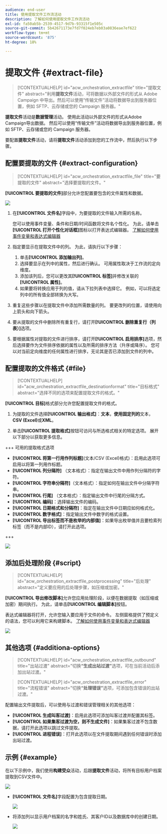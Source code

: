 ```yaml
---
audience: end-user
title: 使用提取文件工作流活动
description: 了解如何使用提取文件工作流活动
exl-id: fa50ab5b-2539-4517-9d7b-93315f1e505c
source-git-commit: 5b42671173e7fd7f024eb7eb03a0836eae7ef622
workflow-type: tm+mt
source-wordcount: '875'
ht-degree: 18%

---
```


# 提取文件 {#extract-file}

>[!CONTEXTUALHELP]
>id="acw_orchestration_extractfile"
>title="提取文件"
>abstract="利用&#x200B;**提取文件**&#x200B;活动，可将数据以外部文件的形式从 Adobe Campaign 中导出。然后可以使用“传输文件”活动将数据导出到服务器位置，例如 SFTP、云存储或您的 Campaign 服务器。"

**提取文件**&#x200B;活动是&#x200B;**数据管理**&#x200B;活动。 使用此活动以外部文件的形式从Adobe Campaign导出数据。 然后可以使用“传输文件”活动将数据导出到服务器位置，例如 SFTP、云存储或您的 Campaign 服务器。

要配置&#x200B;**提取文件**&#x200B;活动，请将&#x200B;**提取文件**&#x200B;活动添加到您的工作流中，然后执行以下步骤。

## 配置要提取的文件 {#extract-configuration}

>[!CONTEXTUALHELP]
>id="acw_orchestration_extractfile_file"
>title="要提取的文件"
>abstract="选择要提取的文件。"

**[!UICONTROL 要提取的文件]**&#x200B;部分允许您配置要包含的文件属性和数据。

![](../assets/extract-file-file.png)

1. 在&#x200B;**[!UICONTROL 文件名]**&#x200B;字段中，为要提取的文件输入所需的名称。

   您可以使用事件变量、条件和日期/时间函数将文件名个性化。 为此，请单击&#x200B;**[!UICONTROL 打开个性化对话框]**&#x200B;图标以打开表达式编辑器。 [了解如何使用事件变量和表达式编辑器](../event-variables.md)

1. 指定要显示在提取文件中的列。 为此，请执行以下步骤：

   1. 单击&#x200B;**[!UICONTROL 添加输出列]**。
   1. 选择要显示在列中的属性，然后进行确认。 可用属性取决于工作流的定向维度。
   1. 添加该列后，您可以更改其&#x200B;**[!UICONTROL 标签]**&#x200B;并修改关联的&#x200B;**[!UICONTROL 属性]**。
   1. 如果要将转换应用于列的值，请从下拉列表中选择它。 例如，可以将选定列中的所有值全部转换为大写。

1. 重复这些步骤以在提取文件中添加所需数量的列。 要更改列的位置，请使用向上箭头和向下箭头。

1. 要从提取的文件中删除所有重复行，请打开&#x200B;**[!UICONTROL 删除重复行（列表）]**&#x200B;选项。

1. 要根据属性对提取的文件进行排序，请打开&#x200B;**[!UICONTROL 启用排序]**&#x200B;选项，然后选择要作为文件排序依据的属性以及所需的排序方法（升序或降序）。 您可以对当前定向维度的任何属性进行排序，无论其是否已添加到文件的列中。

## 配置提取的文件格式 {#file}

>[!CONTEXTUALHELP]
>id="acw_orchestration_extractfile_destinationformat"
>title="目标格式"
>abstract="选择不同的选项来配置提取文件的格式。"

**[!UICONTROL 目标]**&#x200B;格式部分允许您配置提取文件的格式。

1. 为提取的文件选择&#x200B;**[!UICONTROL 输出格式]**：**文本**，**使用固定列的**&#x200B;文本，**CSV (Excel)**&#x200B;或&#x200B;**XML**。

1. 单击&#x200B;**[!UICONTROL 提取格式]**&#x200B;按钮可访问与所选格式相关的特定选项。 展开以下部分以获取更多信息。

+++ 可用的提取格式选项

   * **[!UICONTROL 将第一行用作列标题]**(文本/CSV (Excel)格式)：启用此选项可启用以将第一列用作标题。
   * **[!UICONTROL 列分隔符]** （文本格式）：指定在输出文件中用作列分隔符的字符。
   * **[!UICONTROL 字符串分隔符]**（文本格式）：指定如何在输出文件中分隔字符串。
   * **[!UICONTROL 行尾]** （文本格式）：指定输出文件中行尾的分隔方式。
   * **[!UICONTROL 编码]**：选择输出文件的编码。
   * **[!UICONTROL 日期格式和分隔符]**：指定在输出文件中日期应如何格式化。
   * **[!UICONTROL 数字格式]**：指定输出文件中数字的格式设置。
   * **[!UICONTROL 导出标签而不是枚举的内部值]**：如果导出枚举值并且要检索列标签（而不是内部ID），请打开此选项。

+++

   ![](../assets/extract-file-format.png)

## 添加后处理阶段 {#script}

>[!CONTEXTUALHELP]
>id="acw_orchestration_extractfile_postprocessing"
>title="后处理"
>abstract="定义要应用的后处理步骤，如压缩或加密。"

**[!UICONTROL 导出修改脚本]**&#x200B;允许您应用处理阶段，以便在数据提取（如压缩或加密）期间执行。 为此，请单击&#x200B;**[!UICONTROL 编辑脚本]**&#x200B;按钮。

表达式编辑器将打开，允许您输入要应用于文件的命令。 左侧窗格提供了预定义的语法，您可以利用它来构建脚本。 [了解如何使用事件变量和表达式编辑器](../event-variables.md)

![](../assets/extract-file-script.png)

## 其他选项 {#additiona-options}

>[!CONTEXTUALHELP]
>id="acw_orchestration_extractfile_outbound"
>title="出站过渡"
>abstract="切换&#x200B;**“生成出站过渡”**&#x200B;选项，可在当前活动后添加出站过渡。"

>[!CONTEXTUALHELP]
>id="acw_orchestration_extractfile_error"
>title="流程错误"
>abstract="切换&#x200B;**“处理错误”**&#x200B;选项，可添加包含错误的出站过渡。"

配置输出文件提取后，可以使用与过渡和错误管理相关的其他选项：

* **[!UICONTROL 生成叫客过渡]**：启用此选项可添加叫客过渡并配置其标签。
* **[!UICONTROL 如果集客过渡为空，则不生成文件]**：如果集客过渡不包含数据，请打开此选项以跳过文件提取。
* **[!UICONTROL 进程错误]**：打开此选项以在文件提取期间遇到任何错误时添加出站过渡。

## 示例 {#example}

在以下示例中，我们使用&#x200B;**构建受众**&#x200B;活动，后跟&#x200B;**提取文件**&#x200B;活动，将所有目标用户档案提取到CSV文件中。

![](../assets/extract-file-example.png)

* **[!UICONTROL 文件名]**&#x200B;字段配置为包含提取日期。

  ![](../assets/extract-file-example-name.png)

* 将添加列以显示用户档案的名字和姓氏、其客户ID以及数据库中的创建日期。

  ![](../assets/extract-file-example-columns.png)
